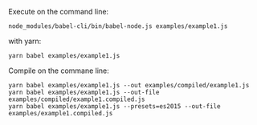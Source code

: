 Execute on the command line:

    node_modules/babel-cli/bin/babel-node.js examples/example1.js 

with yarn:

    yarn babel examples/example1.js
    
Compile on the commane line:    
     
    yarn babel examples/example1.js --out examples/compiled/example1.js
    yarn babel examples/example1.js --out-file examples/compiled/example1.compiled.js
    yarn babel examples/example1.js --presets=es2015 --out-file examples/example1.compiled.js
